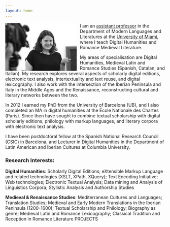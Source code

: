 ```yaml
---
layout: home
---
```

 
<img src="assets/img/photo.jpg" style="float: left; margin: 0 10px 0 0;"/> I am an [assistant professor](http://www.as.miami.edu/mll/people/faculty/dr-susanna-alles-torrent/) in the Department of Modern Languages and Literatures at the [University of Miami](http://www.as.miami.edu/mll/), where I teach Digital Humanities and Romance Medieval Literature.

My areas of specialisation are Digital Humanities, Medieval Latin and Romance Studies (Spanish, Catalan, and Italian). My research explores several aspects of scholarly digital editions, electronic text analysis, intertextuality and text reuse, and digital lexicography. I also work with the intersection of the Iberian Peninsula and Italy in the Middle Ages and the Renaissance, reconstructing cultural and literary networks between the two.

In 2012 I earned my PhD from the University of Barcelona (UB), and I also completed an MA in digital humanities at the École Nationale des Chartes (Paris). Since then have sought to combine textual scholarship with digital scholarly editions, philology with markup languages, and literary corpora with electronic text analysis.

I have been postdoctoral fellow at the Spanish National Research Council (CSIC) in Barcelona, and Lecturer in Digital Humanities in the Department of Latin American and Iberian Cultures at Columbia University.


### Research Interests:
**Digital Humanities**: Scholarly Digital Editions; eXtensible Markup Language and related technologies (XSLT, XPath, XQuery); Text Encoding Initiative; Web technologies; Electronic Textual Analysis; Data mining and Analysis of Linguistics Corpora; Stylistic Analysis and Authorship Studies

**Medieval & Renaissance Studies**: Mediterranean Cultures and Languages; Translation Studies; Medieval and Early Modern Translations in the Iberian Peninsula (1200-1600); Textual Scholarship and Philology; Biography as genre; Medieval Latin and Romance Lexicography; Classical Tradition and Reception in Romance Literature PROJECTS
